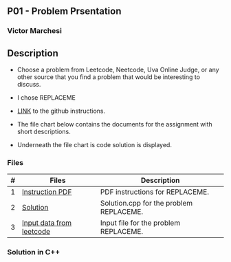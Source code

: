 ## P01 - Problem Prsentation
### Victor Marchesi

## Description

- Choose a problem from Leetcode, Neetcode, Uva Online Judge, or any other source that you find a problem that would be interesting to discuss.

- I chose REPLACEME
- [LINK](https://github.com/rugbyprof/4883-Programming_Techniques/tree/master/Assignments/12-P01) to the github instructions.
- The file chart below contains the documents for the assignment with short descriptions.
- Underneath the file chart is code solution is displayed.

### Files

|   #   | Files    | Description                      |
| :---: | -------- | -------------------------------- |
|  1  | [Instruction PDF](./REPLACEME.pdf) | PDF instructions for REPLACEME. |
|  2  | [Solution](./solution.cpp) | Solution.cpp for the problem REPLACEME. |
|  3  | [Input data from leetcode](./input.txt) | Input file for the problem REPLACEME. |

### Solution in C++
```c++
